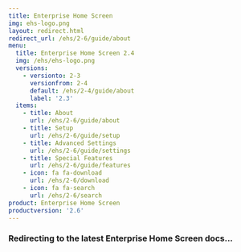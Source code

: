 ```yaml
---
title: Enterprise Home Screen
img: ehs-logo.png
layout: redirect.html
redirect_url: /ehs/2-6/guide/about
menu:
  title: Enterprise Home Screen 2.4
  img: /ehs/ehs-logo.png
  versions:
    - versionto: 2-3
      versionfrom: 2-4
      default: /ehs/2-4/guide/about
      label: '2.3'
  items:
    - title: About
      url: /ehs/2-6/guide/about
    - title: Setup
      url: /ehs/2-6/guide/setup
    - title: Advanced Settings
      url: /ehs/2-6/guide/settings
    - title: Special Features
      url: /ehs/2-6/guide/features
    - icon: fa fa-download
      url: /ehs/2-6/download
    - icon: fa fa-search
      url: /ehs/2-6/search
product: Enterprise Home Screen
productversion: '2.6'
---
```


### Redirecting to the latest Enterprise Home Screen docs...










